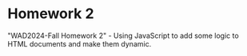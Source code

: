 # Homework 2

"WAD2024-Fall Homework 2" - Using JavaScript to add some logic to HTML documents and make them dynamic.
